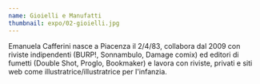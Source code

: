 ```yaml
---
name: Gioielli e Manufatti
thumbnail: expo/02-gioielli.jpg
---
```


Emanuela Cafferini nasce a Piacenza il 2/4/83, collabora dal 2009 con riviste indipendenti (BURP!, Sonnambulo, Damage comix) ed editori di fumetti (Double Shot, Proglo, Bookmaker) e lavora con riviste, privati e siti web come illustratrice/illustratrice per l'infanzia.
